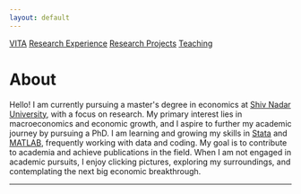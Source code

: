 ```yaml
---
layout: default
---
```


<div class="link-container">
    <a href="/assets/bishmay_CV_4.pdf">VITA</a>
    <a href="/research_experience.md/">Research Experience</a>
    <a href="/research_projects.md/">Research Projects</a>
    <a href="/teaching.md/">Teaching</a>
</div>

# About

Hello! I am currently pursuing a master's degree in economics at [Shiv Nadar University](https://snu.edu.in/home/), with a focus on research. My primary interest lies in macroeconomics and economic growth, and I aspire to further my academic journey by pursuing a PhD. I am learning and growing my skills in [Stata](https://www.stata.com) and [MATLAB](https://in.mathworks.com/company.html), frequently working with data and coding. My goal is to contribute to academia and achieve publications in the field. When I am not engaged in academic pursuits, I enjoy clicking pictures, exploring my surroundings, and contemplating the next big economic breakthrough.

---
